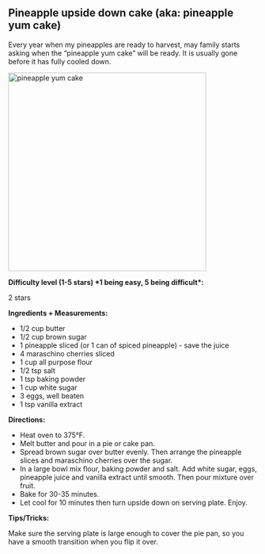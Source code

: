 ## Pineapple upside down cake (aka: pineapple yum cake) ##

Every year when my pineapples are ready to harvest, may family starts asking when the “pineapple yum cake” will be ready. It is usually gone before it has fully cooled down.  

<img width="400" alt="pineapple yum cake" src="https://user-images.githubusercontent.com/464067/203057432-2e2ba579-004d-43ee-bcfe-3e0888915f87.jpg" />

**Difficulty level (1-5 stars) \*1 being easy, 5 being difficult\*:**

2 stars

  

**Ingredients + Measurements:**
  

*   1/2 cup butter
*   1/2 cup brown sugar
*   1 pineapple sliced (or 1 can of spiced pineapple) - save the juice
*   4 maraschino cherries sliced
*   1 cup all purpose flour
*   1/2 tsp salt
*   1 tsp baking powder
*   1 cup white sugar
*   3 eggs, well beaten
*   1 tsp vanilla extract
  

**Directions:**

- Heat oven to 375°F. 
- Melt butter and pour in a pie or cake pan.
- Spread brown sugar over butter evenly. Then arrange the pineapple slices and maraschino cherries over the sugar. 
- In a large bowl mix flour, baking powder and salt. Add white sugar, eggs, pineapple juice and vanilla extract until smooth. Then pour mixture over fruit. 
- Bake for 30-35 minutes. 
- Let cool for 10 minutes then turn upside down on serving plate. Enjoy.

  

**Tips/Tricks:**

Make sure the serving plate is large enough to cover the pie pan, so you have a smooth transition when you flip it over.



